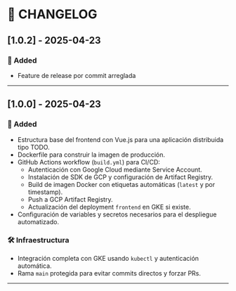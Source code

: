 # 📄 CHANGELOG

## [1.0.2] - 2025-04-23

### 🎉 Added
- Feature de release por commit arreglada
---

## [1.0.0] - 2025-04-23

### 🎉 Added
- Estructura base del frontend con Vue.js para una aplicación distribuida tipo TODO.
- Dockerfile para construir la imagen de producción.
- GitHub Actions workflow (`build.yml`) para CI/CD:
  - Autenticación con Google Cloud mediante Service Account.
  - Instalación de SDK de GCP y configuración de Artifact Registry.
  - Build de imagen Docker con etiquetas automáticas (`latest` y por timestamp).
  - Push a GCP Artifact Registry.
  - Actualización del deployment `frontend` en GKE si existe.
- Configuración de variables y secretos necesarios para el despliegue automatizado.

### 🛠️ Infraestructura
- Integración completa con GKE usando `kubectl` y autenticación automática.
- Rama `main` protegida para evitar commits directos y forzar PRs.

---

